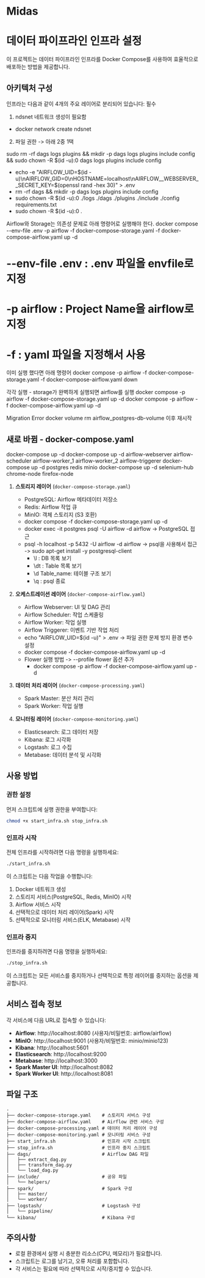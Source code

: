 # Midas

# 데이터 파이프라인 인프라 설정

이 프로젝트는 데이터 파이프라인 인프라를 Docker Compose를 사용하여 효율적으로 배포하는 방법을 제공합니다.

## 아키텍처 구성

인프라는 다음과 같이 4개의 주요 레이어로 분리되어 있습니다:
필수 
1. ndsnet 네트워크 생성이 필요함
- docker network create ndsnet
2. 파일 권한 -> 아래 2중 1택

sudo rm -rf dags logs plugins && mkdir -p dags logs plugins include config && sudo chown -R $(id -u):0 dags logs plugins include config

- echo -e "AIRFLOW_UID=$(id -u)\nAIRFLOW_GID=0\nHOSTNAME=localhost\nAIRFLOW__WEBSERVER__SECRET_KEY=$(openssl rand -hex 30)" > .env
- rm -rf dags && mkdir -p dags logs plugins include config
- sudo chown -R $(id -u):0 ./logs ./dags ./plugins ./include ./config requirements.txt
- sudo chown -R $(id -u):0 .

Airflow와 Storage는 의존성 문제로 아래 명령어로 실행해야 한다.
docker compose --env-file .env -p airflow -f docker-compose-storage.yaml -f docker-compose-airflow.yaml up -d
# --env-file .env : .env 파일을 envfile로 지정
# -p airflow : Project Name을 airflow로 지정
# -f : yaml 파일을 지정해서 사용
이미 실행 했다면 아래 명령어
docker compose -p airflow -f docker-compose-storage.yaml -f docker-compose-airflow.yaml down

각각 실행 - storage가 완벽하게 실행되면 airflow를 실행
docker compose -p airflow -f docker-compose-storage.yaml up -d
docker compose -p airflow -f docker-compose-airflow.yaml up -d

Migration Error
docker volume rm airflow_postgres-db-volume
이후 재시작

## 새로 바뀜 - docker-compose.yaml
docker-compose up -d
docker-compose up -d airflow-webserver airflow-scheduler airflow-worker_1 airflow-worker_2 airflow-triggerer
docker-compose up -d postgres redis minio
docker-compose up -d selenium-hub chrome-node firefox-node

1. **스토리지 레이어** (`docker-compose-storage.yaml`)
   - PostgreSQL: Airflow 메타데이터 저장소
   - Redis: Airflow 작업 큐
   - MinIO: 객체 스토리지 (S3 호환)
   - docker compose -f docker-compose-storage.yaml up -d
   - docker exec -it postgres psql -U airflow -d airflow -> PostgreSQL 접근
   - psql -h localhost -p 5432 -U airflow -d airflow -> psql을 사용해서 접근 -> sudo apt-get install -y postgresql-client
     - \l : DB 목록 보기
     - \dt : Table 목록 보기
     - \d Table_name: 테이블 구조 보기
     - \q : psql 종료

2. **오케스트레이션 레이어** (`docker-compose-airflow.yaml`)
   - Airflow Webserver: UI 및 DAG 관리
   - Airflow Scheduler: 작업 스케줄링
   - Airflow Worker: 작업 실행
   - Airflow Triggerer: 이벤트 기반 작업 처리
   - echo "AIRFLOW_UID=$(id -u)" > .env -> 파일 권한 문제 방지 환경 변수 설정
   - docker compose -f docker-compose-airflow.yaml up -d
   - Flower 실행 방법 -> --profile flower 옵션 추가
      - docker compose -p airflow -f docker-compose-airflow.yaml up -d

3. **데이터 처리 레이어** (`docker-compose-processing.yaml`)
   - Spark Master: 분산 처리 관리
   - Spark Worker: 작업 실행

4. **모니터링 레이어** (`docker-compose-monitoring.yaml`)
   - Elasticsearch: 로그 데이터 저장
   - Kibana: 로그 시각화
   - Logstash: 로그 수집
   - Metabase: 데이터 분석 및 시각화

## 사용 방법

### 권한 설정

먼저 스크립트에 실행 권한을 부여합니다:

```bash
chmod +x start_infra.sh stop_infra.sh
```

### 인프라 시작

전체 인프라를 시작하려면 다음 명령을 실행하세요:

```bash
./start_infra.sh
```

이 스크립트는 다음 작업을 수행합니다:
1. Docker 네트워크 생성
2. 스토리지 서비스(PostgreSQL, Redis, MinIO) 시작
3. Airflow 서비스 시작
4. 선택적으로 데이터 처리 레이어(Spark) 시작
5. 선택적으로 모니터링 서비스(ELK, Metabase) 시작

### 인프라 중지

인프라를 중지하려면 다음 명령을 실행하세요:

```bash
./stop_infra.sh
```

이 스크립트는 모든 서비스를 중지하거나 선택적으로 특정 레이어를 중지하는 옵션을 제공합니다.

## 서비스 접속 정보

각 서비스에 다음 URL로 접속할 수 있습니다:

- **Airflow**: http://localhost:8080 (사용자/비밀번호: airflow/airflow)
- **MinIO**: http://localhost:9001 (사용자/비밀번호: minio/minio123)
- **Kibana**: http://localhost:5601
- **Elasticsearch**: http://localhost:9200
- **Metabase**: http://localhost:3000
- **Spark Master UI**: http://localhost:8082
- **Spark Worker UI**: http://localhost:8081

## 파일 구조

```
.
├── docker-compose-storage.yaml    # 스토리지 서비스 구성
├── docker-compose-airflow.yaml    # Airflow 관련 서비스 구성
├── docker-compose-processing.yaml # 데이터 처리 레이어 구성
├── docker-compose-monitoring.yaml # 모니터링 서비스 구성
├── start_infra.sh                 # 인프라 시작 스크립트
├── stop_infra.sh                  # 인프라 중지 스크립트
├── dags/                          # Airflow DAG 파일
│   ├── extract_dag.py
│   ├── transform_dag.py
│   └── load_dag.py
├── include/                       # 공유 파일
│   └── helpers/
├── spark/                         # Spark 구성
│   ├── master/
│   └── worker/
├── logstash/                      # Logstash 구성
│   └── pipeline/
└── kibana/                        # Kibana 구성
```

## 주의사항

- 로컬 환경에서 실행 시 충분한 리소스(CPU, 메모리)가 필요합니다.
- 스크립트는 로그를 남기고, 오류 처리를 포함합니다.
- 각 서비스는 필요에 따라 선택적으로 시작/중지할 수 있습니다.
